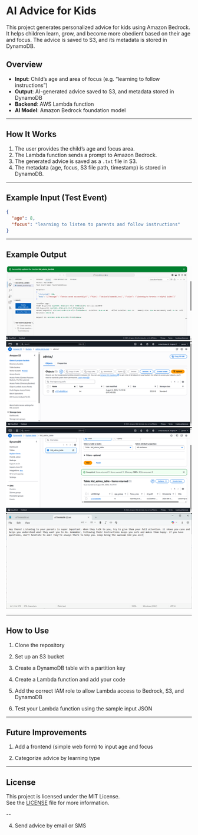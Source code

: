 # AI Advice for Kids

This project generates personalized advice for kids using Amazon Bedrock. It helps children learn, grow, and become more obedient based on their age and focus. The advice is saved to S3, and its metadata is stored in DynamoDB.

## Overview

- **Input**: Child’s age and area of focus (e.g. “learning to follow instructions”)
- **Output**: AI-generated advice saved to S3, and metadata stored in DynamoDB
- **Backend**: AWS Lambda function
- **AI Model**: Amazon Bedrock foundation model

---

## How It Works

1. The user provides the child’s age and focus area.
2. The Lambda function sends a prompt to Amazon Bedrock.
3. The generated advice is saved as a `.txt` file in S3.
4. The metadata (age, focus, S3 file path, timestamp) is stored in DynamoDB.

---

## Example Input (Test Event)

```json
{
  "age": 8,
  "focus": "learning to listen to parents and follow instructions"
}
```
---
## Example Output
![output Lambda](images/output.png)
![Advice store in Amazon S3](images/fileS3.png)
![data in DynamoDB](images/dynamoOUTput.png)
![Advice Screenshot](images/advice.png)

---
## How to Use
1. Clone the repository

2. Set up an S3 bucket 

3. Create a DynamoDB table  with a partition key 

4. Create a Lambda function and add your code

5. Add the correct IAM role to allow Lambda access to Bedrock, S3, and DynamoDB

6. Test your Lambda function using the sample input JSON
---
## Future Improvements
1. Add a frontend (simple web form) to input age and focus

2. Categorize advice by learning type
---
## License

This project is licensed under the MIT License.  
See the [LICENSE](LICENSE) file for more information.

--

4. Send advice by email or SMS
